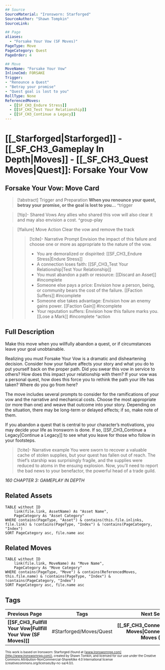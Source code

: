```yaml
---
## Source
SourceMaterial: "Ironsworn: Starforged"
SourceAuthor: "Shawn Tompkin"
SourceLink: 

## Page
aliases:
  - "Forsake Your Vow (SF Moves)"
PageType: Move
PageCategory: Quest
PageOrder: 4

## Move
MoveName: "Forsake Your Vow"
InlineCmd: FORSAKE
Trigger: 
- "Renounce a Quest"
- "Betray your promise"
- "Quest goal is lost to you"
RollType: None
ReferencedMoves: 
  - [[SF_CH3_Endure Stress]]
  - [[SF_CH3_Test Your Relationship]]
  - [[SF_CH3_Continue a Legacy]]
---
```

# [[_Starforged|Starforged]] - [[_SF_CH3_Gameplay In Depth|Moves]] - [[_SF_CH3_Quest Moves|Quest]]: Forsake Your Vow
## Forsake Your Vow: Move Card
>[!abstract]  Trigger and Preparation
>**When you renounce your quest, betray your promise, or the goal is lost to you...** ^trigger

> [!tip]- Shared Vows
> Any allies who shared this vow will also clear it and may also envision a cost. ^group-play

> [!failure] Move Action
> Clear the vow and remove the track
> > [!cite]- Narrative Prompt
> > Envision the impact of this failure and choose one or more as appropriate to the nature of the vow.
> >- You are demoralized or dispirited: [[SF_CH3_Endure Stress|Endure Stress]] 
> >- A connection loses faith: [[SF_CH3_Test Your Relationship|Test Your Relationship]]
> >- You must abandon a path or resource: [[Discard an Asset]] #incomplete 
> >- Someone else pays a price: Envision how a person, being, or community bears the cost of the failure. [[Faction Suffers]] #incomplete 
> >- Someone else takes advantage: Envision how an enemy gains power. [[Faction Gain]] #incomplete 
> >- Your reputation suffers: Envision how this failure marks you. [[Lose a Mark]] #incomplete ^action

## Full Description
Make this move when you willfully abandon a quest, or if circumstances leave your goal unobtainable. 

Realizing you must Forsake Your Vow is a dramatic and disheartening decision. Consider how your failure affects your story and what you do to put yourself back on the proper path. Did you swear this vow in service to others? How does this impact your relationship with them? If your vow was a personal quest, how does this force you to rethink the path your life has taken? Where do you go from here? 

The move includes several prompts to consider for the ramifications of your vow and the narrative and mechanical costs. Choose the most appropriate (or more than one) and weave that outcome into your story. Depending on the situation, there may be long-term or delayed effects; if so, make note of them. 

If you abandon a quest that is central to your character’s motivations, you may decide your life as Ironsworn is done. If so, [[SF_CH3_Continue a Legacy|Continue a Legacy]] to see what you leave for those who follow in your footsteps.

> [!cite]- Narrative example
> You were sworn to recover a valuable cache of stolen supplies, but your quest has fallen out of reach. The thief’s starship was surprisingly fragile, and the supplies were reduced to atoms in the ensuing explosion. Now, you’ll need to report the bad news to your benefactor, the powerful head of a trade guild.

*160 CHAPTER 3: GAMEPLAY IN DEPTH*

## Related Assets
```dataview
TABLE without ID
	link(file.link, AssetName) As "Asset Name",
	PageCategory As "Asset Category"
WHERE contains(PageType, "Asset") & contains(this.file.inlinks, file.link) & !contains(PageType, "Index") & !contains(PageCategory, "Index")
SORT PageCategory asc, file.name asc
```

## Related Moves
```dataview
TABLE without ID
	link(file.link, MoveName) As "Move Name",
	PageCategory As "Move Category"
WHERE contains(PageType, "Move") & contains(ReferencedMoves, this.file.name) & !contains(PageType, "Index") & !contains(PageCategory, "Index")
SORT PageCategory asc, file.name asc
```

## Tags
| Previous Page | Tags | Next Section |
|:--- |:---:| ---:|
| **[[SF_CH3_Fullfill Your Vow\|Fullfill Your Vow (SF Moves)]]** | #Starforged/Moves/Quest | **[[_SF_CH3_Connection Moves\|Connection Moves (SF)]]** |

<font size=-2>This work is based on Ironsworn: Starforged (found at [www.ironswornrpg.com](http://www.ironswornrpg.com)), created by Shawn Tomkin, and licensed for our use under the Creative Commons Attribution-NonCommercial-ShareAlike 4.0 International license  (creativecommons.org/licenses/by-nc-sa/4.0/).</font>
